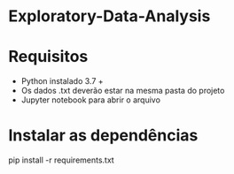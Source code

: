 # Exploratory-Data-Analysis


# Requisitos
* Python instalado 3.7 +
* Os dados .txt deverão estar na mesma pasta do projeto
* Jupyter notebook para abrir o arquivo


# Instalar as dependências
pip install -r requirements.txt
